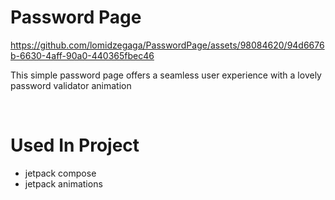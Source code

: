 # Password Page
https://github.com/lomidzegaga/PasswordPage/assets/98084620/94d6676b-6630-4aff-90a0-440365fbec46

This simple password page offers a seamless user experience with a lovely password validator animation

<br>

# Used In Project
* jetpack compose
* jetpack animations
